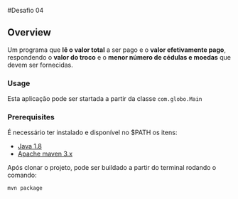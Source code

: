 #Desafio 04
## Overview 
Um programa que **lê o valor total** a ser pago e o **valor efetivamente pago**, respondendo o **valor do troco** e o **menor número de cédulas e moedas** que devem ser fornecidas.

### Usage
Esta aplicação pode ser startada a partir da classe `com.globo.Main`

### Prerequisites
É necessário ter instalado e disponível no $PATH os itens:

* [Java 1.8](http://java.oracle.com)
* [Apache maven 3.x](http://maven.apache.org/)

Após clonar o projeto, pode ser buildado a partir do terminal rodando o comando:

```
mvn package
```
